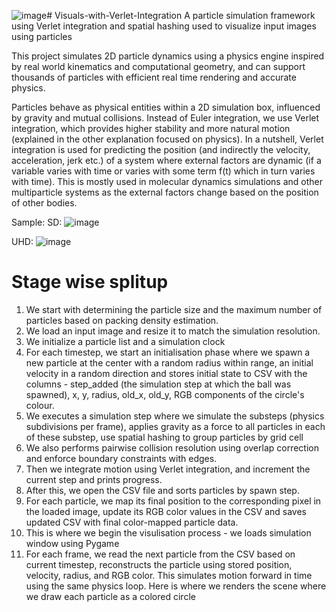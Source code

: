 ![image](https://github.com/user-attachments/assets/88977c0e-5991-49c9-81ed-94eb70c0553d)# Visuals-with-Verlet-Integration
A particle simulation framework using Verlet integration and spatial hashing used to visualize input images using particles

This project simulates 2D particle dynamics using a physics engine inspired by real world kinematics and computational geometry, and can support thousands of particles with efficient real time rendering and accurate physics.

Particles behave as physical entities within a 2D simulation box, influenced by gravity and mutual collisions. Instead of Euler integration, we use Verlet integration, which provides higher stability and more natural motion (explained in the other explanation focused on physics). In a nutshell, Verlet integration is used for predicting the position (and indirectly the velocity, acceleration, jerk etc.) of a system where external factors are dynamic (if a variable varies with time or varies with some term f(t) which in turn varies with time). This is mostly used in molecular dynamics simulations and other multiparticle systems as the external factors change based on the position of other bodies.

Sample:
SD: ![image](https://github.com/user-attachments/assets/12d71126-b6d9-4845-ac92-9c8576edabf4)

UHD: ![image](https://github.com/user-attachments/assets/83e181a4-411e-4ebc-a3e3-52b2ca9b35ef)

# Stage wise splitup
1. We start with determining the particle size and the maximum number of particles based on packing density estimation.
2. We load an input image and resize it to match the simulation resolution.
3. We initialize a particle list and a simulation clock
4. For each timestep, we start an initialisation phase where we spawn a new particle at the center with a random radius within range, an initial velocity in a random direction and stores initial state to CSV with the columns - step_added (the simulation step at which the ball was spawned), x, y, radius, old_x, old_y, RGB components of the circle's colour.
5. We executes a simulation step where we simulate the substeps (physics subdivisions per frame), applies gravity as a force to all particles in each of these substep, use spatial hashing to group particles by grid cell
6. We also performs pairwise collision resolution using overlap correction and enforce boundary constraints with edges.
7. Then we integrate motion using Verlet integration, and increment the current step and prints progress.
8. After this, we open the CSV file and sorts particles by spawn step.
9. For each particle, we map its final position to the corresponding pixel in the loaded image, update its RGB color values in the CSV and saves updated CSV with final color-mapped particle data.
10. This is where we begin the visulisation process - we loads simulation window using Pygame
11. For each frame, we read the next particle from the CSV based on current timestep, reconstructs the particle using stored position, velocity, radius, and RGB color. This simulates motion forward in time using the same physics loop. Here is where we renders the scene where we draw each particle as a colored circle
